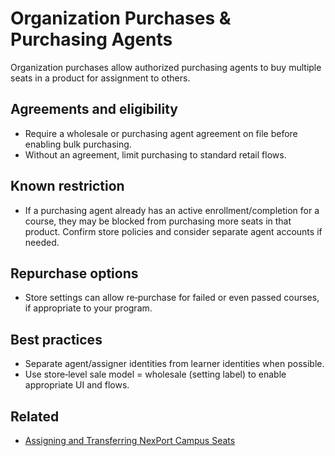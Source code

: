 # Organization Purchases & Purchasing Agents

Organization purchases allow authorized purchasing agents to buy multiple seats in a product for assignment to others.

## Agreements and eligibility
- Require a wholesale or purchasing agent agreement on file before enabling bulk purchasing.
- Without an agreement, limit purchasing to standard retail flows.

## Known restriction
- If a purchasing agent already has an active enrollment/completion for a course, they may be blocked from purchasing more seats in that product. Confirm store policies and consider separate agent accounts if needed.

## Repurchase options
- Store settings can allow re‑purchase for failed or even passed courses, if appropriate to your program.

## Best practices
- Separate agent/assigner identities from learner identities when possible.
- Use store‑level sale model = wholesale (setting label) to enable appropriate UI and flows.

## Related
* [Assigning and Transferring NexPort Campus Seats](assigning-and-transferring-seats/README.md)

